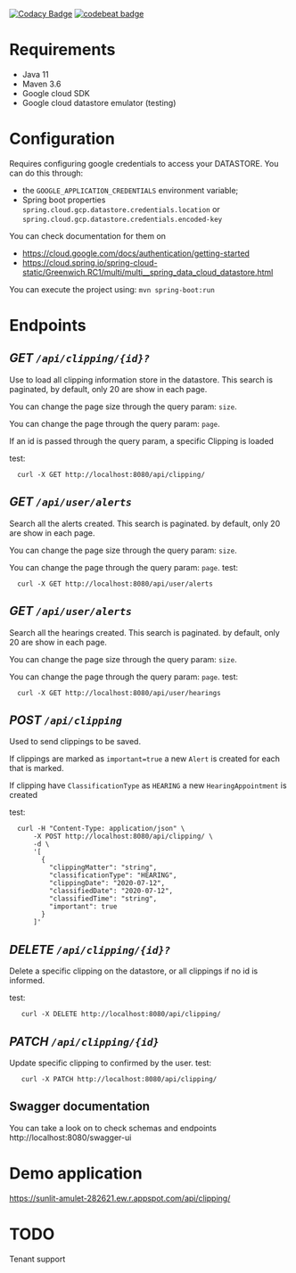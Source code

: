 [![Codacy Badge](https://api.codacy.com/project/badge/Grade/0b19d54782cd415b9e3487da813caba7)](https://app.codacy.com/manual/hm1rafael/clipping-api?utm_source=github.com&utm_medium=referral&utm_content=hm1rafael/clipping-api&utm_campaign=Badge_Grade_Dashboard)
[![codebeat badge](https://codebeat.co/badges/414f4ed8-98c9-4758-9b38-d7fabe3e2f36)](https://codebeat.co/a/rafael-oliveira-de-mattos/projects/github-com-hm1rafael-clipping-api-master)

Requirements
===========

- Java 11
- Maven 3.6
- Google cloud SDK
- Google cloud datastore emulator (testing)

Configuration
======

Requires configuring google credentials to access your DATASTORE.
You can do this through:
- the ```GOOGLE_APPLICATION_CREDENTIALS``` environment variable;
- Spring boot properties ```spring.cloud.gcp.datastore.credentials.location``` or ```spring.cloud.gcp.datastore.credentials.encoded-key```
 
 You can check documentation for them on
 - https://cloud.google.com/docs/authentication/getting-started
 - https://cloud.spring.io/spring-cloud-static/Greenwich.RC1/multi/multi__spring_data_cloud_datastore.html
 
You can execute the project using:
```mvn spring-boot:run```

Endpoints
========
  *GET ```/api/clipping/{id}?```* 
  --
Use to load all clipping information store in the datastore.
This search is paginated, by default, only 20 are show in each page.

You can change the page size through the query param: ```size```.

You can change the page through the query param: ```page```. 

If an id is passed through the query param, a specific Clipping is loaded

test:
```
  curl -X GET http://localhost:8080/api/clipping/
```
*GET ```/api/user/alerts```*
-
Search all the alerts created. This search is paginated. by default, only 20 are show in each page.

You can change the page size through the query param: ```size```.
  
You can change the page through the query param: ```page```.
test:
  ```
    curl -X GET http://localhost:8080/api/user/alerts
  ```
  
*GET ```/api/user/alerts```*
-
Search all the hearings created. This search is paginated. by default, only 20 are show in each page.

You can change the page size through the query param: ```size```.
  
You can change the page through the query param: ```page```.
test:
  ```
    curl -X GET http://localhost:8080/api/user/hearings
  ```  
  
*POST ```/api/clipping```* 
- 
Used to send clippings to be saved.

If clippings are marked as ```important=true``` a new ```Alert``` is created for each that is marked.

If clipping have ```ClassificationType``` as ```HEARING``` a new ```HearingAppointment``` is created 

test:
```
  curl -H "Content-Type: application/json" \
      -X POST http://localhost:8080/api/clipping/ \
      -d \
      '[ 
        { 
          "clippingMatter": "string", 
          "classificationType": "HEARING", 
          "clippingDate": "2020-07-12",
          "classifiedDate": "2020-07-12",
          "classifiedTime": "string",
          "important": true
        }
      ]'  
```  
 
*DELETE ```/api/clipping/{id}?```*
-

Delete a specific clipping on the datastore, or all clippings if no id is informed.

test:
```
   curl -X DELETE http://localhost:8080/api/clipping/  
```

*PATCH ```/api/clipping/{id}```*
-

Update specific clipping to confirmed by the user.
test:
 ```
    curl -X PATCH http://localhost:8080/api/clipping/  
```
 
Swagger documentation
--
You can take a look on to check schemas and endpoints
http://localhost:8080/swagger-ui 
 
Demo application
======
https://sunlit-amulet-282621.ew.r.appspot.com/api/clipping/

TODO
===
Tenant support
